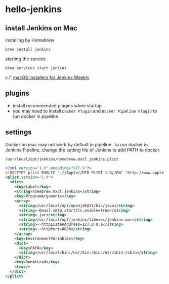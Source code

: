 # hello-jenkins


## install Jenkins on Mac

installing by Homebrew

```
brew install jenkins
```

starting the service

```
brew services start jenkins
```

c.f. [macOS Installers for Jenkins Weekly](https://www.jenkins.io/download/weekly/macos/)

## plugins

* install recommended plugins when startup
* you may need to install `Docker Plugin` and `Docker Pipeline Plugin` to run docker in pipeline

## settings

Docker on mac may not work by default in pipeline.
To run docker in Jenkins Pipeline, change the setting file of Jenkins to add PATH to docker.

`/usr/local/opt/jenkins/homebrew.mxcl.jenkins.plist`

```xml
<?xml version="1.0" encoding="UTF-8"?>
<!DOCTYPE plist PUBLIC "-//Apple//DTD PLIST 1.0//EN" "http://www.apple.com/DTDs/PropertyList-1.0.dtd">
<plist version="1.0">
  <dict>
    <key>Label</key>
    <string>homebrew.mxcl.jenkins</string>
    <key>ProgramArguments</key>
    <array>
      <string>/usr/local/opt/openjdk@11/bin/java</string>
      <string>-Dmail.smtp.starttls.enable=true</string>
      <string>-jar</string>
      <string>/usr/local/opt/jenkins/libexec/jenkins.war</string>
      <string>--httpListenAddress=127.0.0.1</string>
      <string>--httpPort=8080</string>
    </array>
    <key>EnvironmentVariables</key>
    <dict>
      <key>PATH</key>
      <string>/usr/local/bin:/usr/bin:/bin:/usr/sbin:/sbin</string>
    </dict>
    <key>RunAtLoad</key>
    <true/>
  </dict>
</plist>
```

